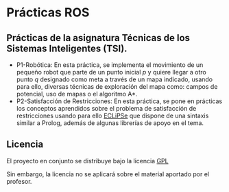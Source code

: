 Prácticas ROS  
========================

Prácticas de la asignatura Técnicas de los Sistemas Inteligentes (TSI).  
------------------------

- P1-Robótica: En esta práctica, se implementa el movimiento de un pequeño robot que parte de un punto inicial *p* y quiere llegar a otro punto *q* designado como meta a través de un mapa indicado, usando para ello, diversas técnicas de exploración del mapa como: campos de potencial, uso de mapas o el algoritmo A\*.  
- P2-Satisfacción de Restricciones: En esta práctica, se pone en prácticas los conceptos aprendidos sobre el problema de satisfacción de restricciones usando para ello [ECLiPSe](http://eclipseclp.org/) que dispone de una sintaxis similar a Prolog, además de algunas librerías de apoyo en el tema.  

Licencia  
------------------------
El proyecto en conjunto se distribuye bajo la licencia [GPL](https://github.com/oxcar103/Practicas-ROS/blob/master/LICENSE)  

Sin embargo, la licencia no se aplicará sobre el material aportado por el profesor.  
